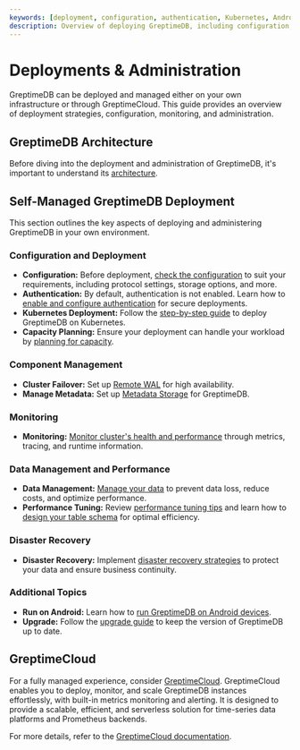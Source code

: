```yaml
---
keywords: [deployment, configuration, authentication, Kubernetes, Android, capacity planning, GreptimeCloud]
description: Overview of deploying GreptimeDB, including configuration, authentication, Kubernetes deployment, running on Android, capacity planning, and using GreptimeCloud.
---
```


# Deployments & Administration

GreptimeDB can be deployed and managed either on your own infrastructure or through GreptimeCloud.
This guide provides an overview of deployment strategies, configuration, monitoring, and administration.

## GreptimeDB Architecture

Before diving into the deployment and administration of GreptimeDB,
it's important to understand its [architecture](/user-guide/concepts/architecture.md).

## Self-Managed GreptimeDB Deployment

This section outlines the key aspects of deploying and administering GreptimeDB in your own environment.

### Configuration and Deployment

- **Configuration:** Before deployment, [check the configuration](configuration.md) to suit your requirements, including protocol settings, storage options, and more.
- **Authentication:** By default, authentication is not enabled. Learn how to [enable and configure authentication](./authentication/overview.md) for secure deployments.
- **Kubernetes Deployment:** Follow the [step-by-step guide](./deploy-on-kubernetes/overview.md) to deploy GreptimeDB on Kubernetes.
- **Capacity Planning:** Ensure your deployment can handle your workload by [planning for capacity](/user-guide/deployments-administration/capacity-plan.md).

### Component Management

- **Cluster Failover:** Set up [Remote WAL](./wal/remote-wal/configuration.md) for high availability.
- **Manage Metadata:** Set up [Metadata Storage](./manage-data/overview.md) for GreptimeDB.

### Monitoring

- **Monitoring:** [Monitor cluster's health and performance](./monitoring/overview.md) through metrics, tracing, and runtime information.

### Data Management and Performance

- **Data Management:** [Manage your data](/user-guide/deployments-administration/manage-data/overview.md) to prevent data loss, reduce costs, and optimize performance.
- **Performance Tuning:** Review [performance tuning tips](/user-guide/deployments-administration/performance-tuning/performance-tuning-tips.md) and learn how to [design your table schema](/user-guide/deployments-administration/performance-tuning/design-table.md) for optimal efficiency.

### Disaster Recovery

- **Disaster Recovery:** Implement [disaster recovery strategies](/user-guide/deployments-administration/disaster-recovery/overview.md) to protect your data and ensure business continuity.

### Additional Topics

- **Run on Android:** Learn how to [run GreptimeDB on Android devices](run-on-android.md).
- **Upgrade:** Follow the [upgrade guide](/user-guide/deployments-administration/upgrade.md) to keep the version of GreptimeDB up to date.

## GreptimeCloud

For a fully managed experience,
consider [GreptimeCloud](https://greptime.cloud).
GreptimeCloud enables you to deploy, monitor,
and scale GreptimeDB instances effortlessly, with built-in metrics monitoring and alerting.
It is designed to provide a scalable, efficient,
and serverless solution for time-series data platforms and Prometheus backends.

For more details, refer to the [GreptimeCloud documentation](https://docs.greptime.com/nightly/greptimecloud/overview).

